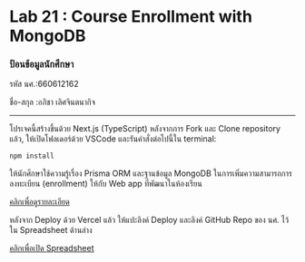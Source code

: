 # Lab 21 : Course Enrollment with MongoDB

### ป้อนข้อมูลนักศึกษา

รหัส นศ.:660612162

ชื่อ-สกุล :อภิชา เลิศจินตนากิจ

---

โปรเจคนี้สร้างขึ้นด้วย Next.js (TypeScript)
หลังจากการ Fork และ Clone repository แล้ว, ให้เปิดโฟลเดอร์ด้วย VSCode และรันคำสั่งต่อไปนี้ใน terminal:

```bash
npm install
```

ให้นักศึกษาใช้ความรู้เรื่อง Prisma ORM และฐานข้อมูล MongoDB ในการเพิ่มความสามารถการลงทะเบียน (enrollment) ให้กับ Web app ที่พัฒนาในห้องเรียน

[คลิกเพื่อดูรายละเอียด](https://o365cmu-my.sharepoint.com/:b:/g/personal/dome_potikanond_cmu_ac_th/EdZythvhsWZEi1851Ill0NcBZAHcNEYCme0tcBF5EnYqrw?e=1u0mmN)

หลังจาก Deploy ด้วย Vercel แล้ว ให้แปะลิงค์ Deploy และลิงค์ GitHub Repo ของ นศ. ไว้ใน Spreadsheet ด้านล่าง

[คลิกเพื่อเปิด Spreadsheet](https://o365cmu-my.sharepoint.com/:x:/g/personal/dome_potikanond_cmu_ac_th/EfmPM2Wz7OZAiAn23yVwzKwBacdSRIyVOhMjqTMzrHohMg?e=gWuUzE)
